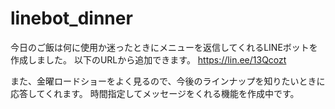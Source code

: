 # linebot_dinner

今日のご飯は何に使用か迷ったときにメニューを返信してくれるLINEボットを作成しました。
以下のURLから追加できます。
https://lin.ee/13Qcozt

また、金曜ロードショーをよく見るので、今後のラインナップを知りたいときに応答してくれます。
時間指定してメッセージをくれる機能を作成中です。

